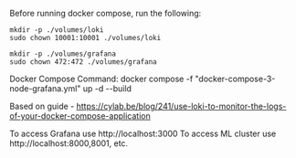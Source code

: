 

Before running docker compose, run the following:

    mkdir -p ./volumes/loki
    sudo chown 10001:10001 ./volumes/loki

    mkdir -p ./volumes/grafana
    sudo chown 472:472 ./volumes/grafana

Docker Compose Command: docker compose -f "docker-compose-3-node-grafana.yml" up -d --build 

Based on guide - https://cylab.be/blog/241/use-loki-to-monitor-the-logs-of-your-docker-compose-application



To access Grafana use http://localhost:3000
To access ML cluster use http://localhost:8000,8001, etc.


